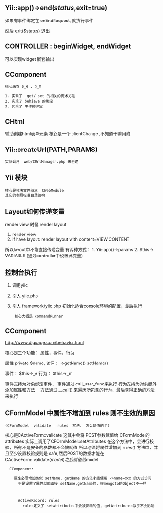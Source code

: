 ## Yii::app()->end($status,$exit=true)
  如果有事件绑定在  onEndRequest, 就执行事件

  然后 exit($status) 退出

## CONTROLLER  : beginWidget, endWidget
  可以实现widget 嵌套输出

## CComponent
    核心属性 $_e , $_m 

    1. 实现了 _get/_set 的相关的魔术方法
    2. 实现了 behieve 的绑定
    3. 实现了 事件的绑定

## CHtml
  辅助创建html表单元素
  核心是一个 clientChange  ,不知道干嘛用的

## Yii::createUrl(PATH,PARAMS)
    实际调用  web/CUrlManager.php 来创建
      
## Yii 模块
    核心是模块文件继承  CWebModule
    其它的参照标准目录结构

## Layout如何传递变量
  render view 时候 render  layout

  1. render view
  2. if have layout:  render layout with content=VIEW CONTENT

  所以layout中不能直接传递变量
  有两种方式：
      1. Yii::app()->params
      2. $this-> VARIABLE (通过controller中设置此变量)

## 控制台执行
  1. 调用yiic
  2. 引入 yiic.php
  3. 引入 framework/yiic.php 
      初始化适合console环境的配置，最后执行

          核心大概是 commandRunner

## CComponent
  http://www.digpage.com/behavior.html

  核心是三个功能：  属性，事件，行为

  属性
    private $name;
    访问： ->getName() setName() 

  事件：  $this->_e
  行为：  $this->_m 


  事件支持为对象绑定事件， 事件通过 call_user_func来执行
  行为支持为对象额外添加属性和方法， 方法通过 __call() 来遍历所包含的行为，最后获得正确的方法来执行


## CFormModel 中属性不增加到 rules 则不生效的原因
    (CFormModel  validate : rules  写法， 怎么赋值的？)

  核心是CActiveForm::validate
  这其中会将 POST参数赋值给 CFormModel的attributes
  实际上调用了CFOrmModel::setAttributes
    在这个方法中，会进行校验，所有不是安全的参数都不会被赋值
    所以必须将属性增加到  rules() 方法中，并且至少设置校验规则是 safe,然后POST的数据才能在 CActiveForm::validate($model) 之后
      赋值给$model 













      CComponent:

        属性必须增加类似 setName, getName 的方法才能使用 ->name=xxx 的方式访问
          不是设置了属性就能直接 setName,getName的，根mengoto的Object不一样

            

          ActiveRecord: rules
            rules定义了 setAttributes中会被影响的值, getAttributes似乎不会影响
